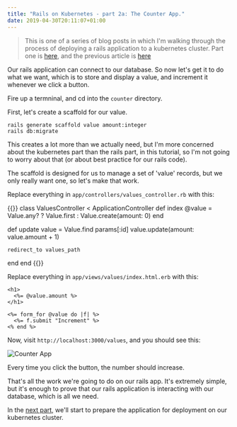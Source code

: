 ```yaml
---
title: "Rails on Kubernetes - part 2a: The Counter App."
date: 2019-04-30T20:11:07+01:00
---
```


> This is one of a series of blog posts in which I'm walking through the process of deploying a rails application to a kubernetes cluster. Part one is [here][start], and the previous article is [here][previous]

Our rails application can connect to our database. So now let's get it to do
what we want, which is to store and display a value, and increment it whenever
we click a button.

Fire up a termninal, and cd into the `counter` directory.

First, let's create a scaffold for our value.

    rails generate scaffold value amount:integer
    rails db:migrate

This creates a lot more than we actually need, but I'm more concerned about the
kubernetes part than the rails part, in this tutorial, so I'm not going to
worry about that (or about best practice for our rails code).

The scaffold is designed for us to manage a set of 'value' records, but we only
really want one, so let's make that work.

Replace everything in `app/controllers/values_controller.rb` with this:

{{<highlight ruby>}}
class ValuesController < ApplicationController
  def index
    @value = Value.any? ? Value.first : Value.create(amount: 0)
  end

  def update
    value = Value.find params[:id]
    value.update(amount: value.amount + 1)

    redirect_to values_path
  end
end
{{</highlight>}}

Replace everything in `app/views/values/index.html.erb` with this:

    <h1>
      <%= @value.amount %>
    </h1>

    <%= form_for @value do |f| %>
      <%= f.submit "Increment" %>
    <% end %>

Now, visit `http://localhost:3000/values`, and you should see this:

![Counter App](/images/counter-app.png)

Every time you click the button, the number should increase.

That's all the work we're going to do on our rails app. It's extremely simple,
but it's enough to prove that our rails application is interacting with our
database, which is all we need.

In the [next part][next], we'll start to prepare the application for
deployment on our kubernetes cluster.

[start]: /posts/rails-on-k8s-setup
[previous]: /posts/rails-on-k8s-create-app
[next]: /posts/rails-on-k8s-dockerise
